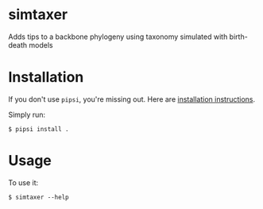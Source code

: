 # simtaxer

Adds tips to a backbone phylogeny using taxonomy simulated with birth-death models


# Installation

If you don't use `pipsi`, you're missing out.
Here are [installation instructions](https://github.com/mitsuhiko/pipsi#readme).

Simply run:

    $ pipsi install .


# Usage

To use it:

    $ simtaxer --help

